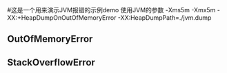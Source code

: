 #这是一个用来演示JVM报错的示例demo
使用JVM的参数 -Xms5m -Xmx5m -XX:+HeapDumpOnOutOfMemoryError -XX:HeapDumpPath=./jvm.dump
## OutOfMemoryError



## StackOverflowError
